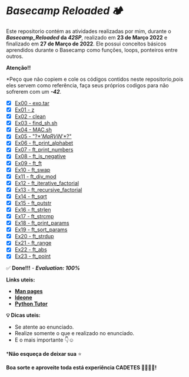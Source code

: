 # _Basecamp Reloaded_ 🏕️

Este repositorio contém as atividades realizadas por mim, durante o **_Basecamp_Reloaded_ da _42SP_**, realizado em **23 de Março 2022** e finalizado em **27 de Março de 2022**. Ele possui conceitos básicos aprendidos durante o Basecamp como funções, loops, ponteiros entre outros.

**Atenção!!**

*Peço que não copiem e cole os códigos contidos neste repositorio,pois eles servem como referência, faça seus próprios codigos para não sofrerem com um **_-42_**.

* [x] [Ex00 - exo.tar](https://github.com/luciana-pereira/basecamp-reloaded/tree/master/evaluated/ex00)
* [x] [Ex01 - z](https://github.com/luciana-pereira/basecamp-reloaded/tree/master/evaluated/ex01)
* [x] [Ex02 - clean](https://github.com/luciana-pereira/basecamp-reloaded/tree/master/evaluated/ex02)
* [x] [Ex03 - find_sh.sh](https://github.com/luciana-pereira/basecamp-reloaded/tree/master/evaluated/ex03)
* [x] [Ex04 - MAC.sh](https://github.com/luciana-pereira/basecamp-reloaded/tree/master/evaluated/ex04)
* [x] [Ex05 - "\?$*’MaRViN’*$?\"](https://github.com/luciana-pereira/basecamp-reloaded/tree/master/evaluated/ex05)
* [x] [Ex06 - ft_print_alphabet](https://github.com/luciana-pereira/basecamp-reloaded/tree/master/evaluated/ex06)
* [x] [Ex07 - ft_print_numbers](https://github.com/luciana-pereira/basecamp-reloaded/tree/master/evaluated/ex07)
* [x] [Ex08 - ft_is_negative](https://github.com/luciana-pereira/basecamp-reloaded/tree/master/evaluated/ex08)
* [x] [Ex09 - ft_ft](https://github.com/luciana-pereira/basecamp-reloaded/tree/master/evaluated/ex09)
* [x] [Ex10 - ft_swap](https://github.com/luciana-pereira/basecamp-reloaded/tree/master/evaluated/ex10)
* [x] [Ex11 - ft_div_mod](https://github.com/luciana-pereira/basecamp-reloaded/tree/master/evaluated/ex11)
* [x] [Ex12 - ft_iterative_factorial](https://github.com/luciana-pereira/basecamp-reloaded/tree/master/evaluated/ex12)
* [x] [Ex13 - ft_recursive_factorial](https://github.com/luciana-pereira/basecamp-reloaded/tree/master/evaluated/ex13)
* [x] [Ex14 - ft_sqrt](https://github.com/luciana-pereira/basecamp-reloaded/tree/master/evaluated/ex14)
* [x] [Ex15 - ft_putstr](https://github.com/luciana-pereira/basecamp-reloaded/tree/master/evaluated/ex15)
* [x] [Ex16 - ft_strlen](https://github.com/luciana-pereira/basecamp-reloaded/tree/master/evaluated/ex16)
* [x] [Ex17 - ft_strcmp](https://github.com/luciana-pereira/basecamp-reloaded/tree/master/evaluated/ex17)
* [x] [Ex18 - ft_print_params](https://github.com/luciana-pereira/basecamp-reloaded/tree/master/evaluated/ex18)
* [x] [Ex19 - ft_sort_params](https://github.com/luciana-pereira/basecamp-reloaded/tree/master/evaluated/ex19)
* [x] [Ex20 - ft_strdup](https://github.com/luciana-pereira/basecamp-reloaded/tree/master/evaluated/ex20)
* [x] [Ex21 - ft_range](https://github.com/luciana-pereira/basecamp-reloaded/tree/master/evaluated/ex21)
* [x] [Ex22 - ft_abs](https://github.com/luciana-pereira/basecamp-reloaded/tree/master/evaluated/ex22)
* [x] [Ex23 - ft_point](https://github.com/luciana-pereira/basecamp-reloaded/tree/master/evaluated/ex23)

✅ **Done!!!** - **_Evaluation: 100%_**

**Links uteis:**
- **[Man pages](https://man7.org/linux/man-pages/index.html)**
- **[Ideone](https://ideone.com/)**
- **[Python Tutor](https://pythontutor.com/c.html#mode=edit)**


**💡 Dicas uteis:**
- Se atente ao enunciado.
- Realize somente o que e realizado no enunciado.
- E o mais importante 👇☺️

***Não esqueça de deixar sua** ⭐

**Boa sorte e aproveite toda está experiência CADETES 👩‍🚀👨‍🚀!**
